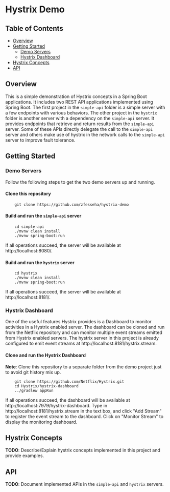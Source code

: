 # Hystrix Demo

## Table of Contents
<!-- MarkdownTOC autolink="true" bracket="round" -->

- [Overview](#overview)
- [Getting Started](#getting-started)
	- [Demo Servers](#demo-servers)
	- [Hystrix Dashboard](#hystrix-dashboard)
- [Hystrix Concepts](#hystrix-concepts)
- [API](#api)

<!-- /MarkdownTOC -->

## Overview

This is a simple demonstration of Hystrix concepts in a Spring Boot applications. It includes two REST API applications implemented using Spring Boot. The first project in the `simple-api` folder is a simple server with a few endpoints with various behaviors. The other project in the `hystrix` folder is another server with a dependency on the `simple-api` server. It provides endpoints that retrieve and return results from the `simple-api` server. Some of these APIs directly delegate the call to the `simple-api` server and others make use of hystrix in the network calls to the `simple-api` server to improve fault tolerance.


## Getting Started

### Demo Servers
Follow the following steps to get the two demo servers up and running.

#### Clone this repository
```
	git clone https://github.com/zfesseha/hystrix-demo
```

#### Build and run the `simple-api` server
```
	cd simple-api
	./mvnw clean install
	./mvnw spring-boot:run
```

If all operations succeed, the server will be available at http://localhost:8080/.

#### Build and run the `hystrix` server
```
	cd hystrix
	./mvnw clean install
	./mvnw spring-boot:run
```

If all operations succeed, the server will be available at http://localhost:8181/.

### Hystrix Dashboard
One of the useful features Hystrix provides is a Dashboard to monitor activities in a Hystrix enabled server. The dashboard can be cloned and run from the Netflix repository and can monitor multiple event streams emitted from Hystrix enabled servers. The hystrix server in this project is already configured to emit event streams at http://localhost:8181/hystrix.stream.

#### Clone and run the Hystrix Dashboard
**Note**: Clone this repository to a separate folder from the demo project just to avoid git history mix up.
```
	git clone https://github.com/Netflix/Hystrix.git
	cd Hystrix/hystrix-dashboard
	../gradlew appRun
```
If all operations succeed, the dashboard will be available at http://localhost:7979/hystrix-dashboard. Type in http://localhost:8181/hystrix.stream in the text box, and click "Add Stream" to register the event stream to the dashboard. Click on "Monitor Stream" to display the monitoring dashboard.

## Hystrix Concepts
**TODO**: Describe/Explain hystrix concepts implemented in this project and provide examples.


## API
**TODO**: Document implemented APIs in the `simple-api` and `hystrix` servers.
